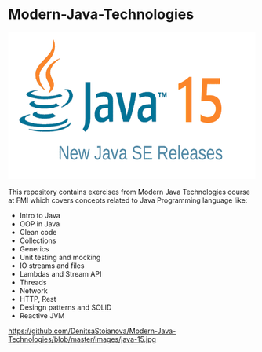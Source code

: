# Modern-Java-Technologies

<img src="https://github.com/DenitsaStoianova/Modern-Java-Technologies/blob/master/images/java-15-releases.png" width="600" height="300">


This repository contains exercises from Modern Java Technologies course at FMI which covers concepts related to Java Programming language like:

- Intro to Java
- OOP in Java
- Clean code
- Collections
- Generics
- Unit testing and mocking
- IO streams and files
- Lambdas and Stream API
- Threads
- Network
- HTTP, Rest
- Desingn patterns and SOLID
- Reactive JVM

https://github.com/DenitsaStoianova/Modern-Java-Technologies/blob/master/images/java-15.jpg
